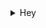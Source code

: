 <details>
<summary>Hey</summary>  
| P | V | S | J |
|---|---|---|---|
| p1 | v1 | ok | |
</details>

